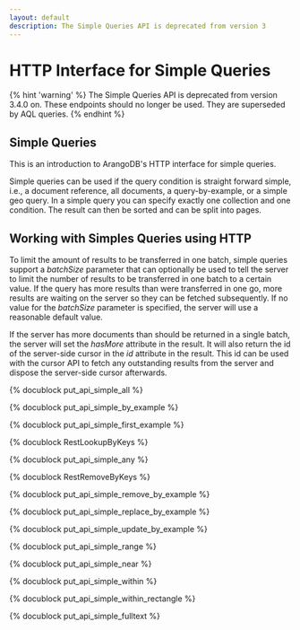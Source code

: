```yaml
---
layout: default
description: The Simple Queries API is deprecated from version 3
---
```

HTTP Interface for Simple Queries
=================================

{% hint 'warning' %}
The Simple Queries API is deprecated from version 3.4.0 on.
These endpoints should no longer be used.
They are superseded by AQL queries.
{% endhint %}

Simple Queries
--------------

This is an introduction to ArangoDB's HTTP interface for simple queries.

Simple queries can be used if the query condition is straight forward simple,
i.e., a document reference, all documents, a query-by-example, or a simple geo
query. In a simple query you can specify exactly one collection and one
condition. The result can then be sorted and can be split into pages.

Working with Simples Queries using HTTP
---------------------------------------

To limit the amount of results to be transferred in one batch, simple queries
support a *batchSize* parameter that can optionally be used to tell the server
to limit the number of results to be transferred in one batch to a certain
value. If the query has more results than were transferred in one go, more
results are waiting on the server so they can be fetched subsequently. If no
value for the *batchSize* parameter is specified, the server will use a
reasonable default value.

If the server has more documents than should be returned in a single batch, the
server will set the *hasMore* attribute in the result. It will also return the
id of the server-side cursor in the *id* attribute in the result.  This id can
be used with the cursor API to fetch any outstanding results from the server and
dispose the server-side cursor afterwards.

<!-- js/actions/api-simple.js -->
{% docublock put_api_simple_all %}

<!-- js/actions/api-simple.js -->
{% docublock put_api_simple_by_example %}

<!-- js/actions/api-simple.js -->
{% docublock put_api_simple_first_example %}

<!-- arangod/RestHandler/RestSimpleHandler.cpp -->
{% docublock RestLookupByKeys %}

<!-- js/actions/api-simple.js -->
{% docublock put_api_simple_any %}

<!-- arangod/RestHandler/RestSimpleHandler.cpp -->
{% docublock RestRemoveByKeys %}

<!-- js/actions/api-simple.js -->
{% docublock put_api_simple_remove_by_example %}

<!-- js/actions/api-simple.js -->
{% docublock put_api_simple_replace_by_example %}

<!-- js/actions/api-simple.js -->
{% docublock put_api_simple_update_by_example %}

<!-- js/actions/api-simple.js -->
{% docublock put_api_simple_range %}

<!-- js/actions/api-simple.js -->
{% docublock put_api_simple_near %}

<!-- js/actions/api-simple.js -->
{% docublock put_api_simple_within %}

<!-- js/actions/api-simple.js -->
{% docublock put_api_simple_within_rectangle %}

<!-- js/actions/api-simple.js -->
{% docublock put_api_simple_fulltext %}
